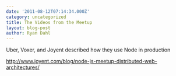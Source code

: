 ```yaml
---
date: '2011-08-12T07:14:34.000Z'
category: uncategorized
title: The Videos from the Meetup
layout: blog-post
author: Ryan Dahl
---
```


Uber, Voxer, and Joyent described how they use Node in production

<http://www.joyent.com/blog/node-js-meetup-distributed-web-architectures/>
